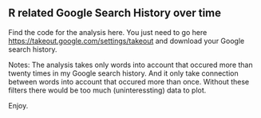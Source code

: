 ## R related Google Search History over time
Find the code for the analysis here. You just need to go here https://takeout.google.com/settings/takeout and download your Google search history. 

Notes: The analysis takes only words into account that occured more than twenty times in my Google search history. And it only take connection between words into account that occured more than once. Without these filters there would be too much (uninteressting) data to plot.

Enjoy.
